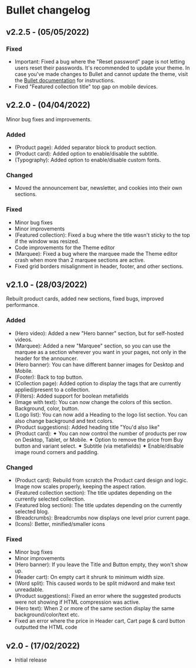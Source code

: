 # Bullet changelog

## v2.2.5 - (05/05/2022)

### Fixed

- Important: Fixed a bug where the "Reset password" page is not letting users reset their passwords. It's recommended to update your theme. In case you've made changes to Bullet and cannot update the theme, visit the [Bullet documentation](https://gist.github.com/openxthinking/651b0862be22098ebca4376d967b67a9) for instructions.
- Fixed "Featured collection title" top gap on mobile devices.

## v2.2.0 - (04/04/2022)

Minor bug fixes and improvements.


### Added

- (Product page): Added separator block to product section.
- (Product card): Added option to enable/disable the subtitle.
- (Typography): Added option to enable/disable custom fonts.


### Changed

- Moved the announcement bar, newsletter, and cookies into their own sections.


### Fixed

- Minor bug fixes
- Minor improvements
- (Featured collection): Fixed a bug where the title wasn't sticky to the top if the window was resized.
- Code improvements for the Theme editor
- (Marquee): Fixed a bug where the marquee made the Theme editor crash when more than 2 marquee sections are active.
- Fixed grid borders misalignment in header, footer, and other sections.


## v2.1.0 - (28/03/2022)

Rebuilt product cards, added new sections, fixed bugs, improved performance.

### Added

- (Hero video): Added a new "Hero banner" section, but for self-hosted videos.
- (Marquee): Added a new "Marquee" section, so you can use the marquee as a section wherever you want in your pages, not only in the header for the announcer.
- (Hero banner): You can have different banner images for Desktop and Mobile.
- (Footer): Back to top button.
- (Collection page): Added option to display the tags that are currently applied/present to a collection.
- (Filters): Added support for boolean metafields
- (Image with text): You can now change the colors of this section. Background, color, button.
- (Logo list): You can now add a Heading to the logo list section. You can also change background and text colors.
- (Product suggestions): Added heading title "You'd also like"
- (Product card): ✦ You can now control the number of products per row on Desktop, Tablet, or Mobile. ✦ Option to remove the price from Buy button and variant select. ✦ Subtitle (via metafields) ✦ Enable/disable image round corners and padding.


### Changed

- (Product card): Rebuild from scratch the Product card design and logic. Image now scales properly, keeping the aspect ration.
- (Featured collection section): The title updates depending on the currently selected collection.
- (Featured blog section): The title updates depending on the currently selected blog.
- (Breadcrumbs): Breadcrumbs now displays one level prior current page.
- (Icons): Better, minified/smaller icons


### Fixed

- Minor bug fixes
- Minor improvements
- (Hero banner): If you leave the Title and Button empty, they won't show up.
- (Header cart): On empty cart it shrunk to minimum width size.
- (Word split): This caused words to be split midword and make text unreadable.
- (Product suggestions): Fixed an error where the suggested products were not showing if HTML compression was active.
- (Hero text): When 2 or more of the same section display the same background/color/text etc.
- Fixed an error where the price in Header cart, Cart page & card button outputted the HTML code



## v2.0 - (17/02/2022)
- Initial release
